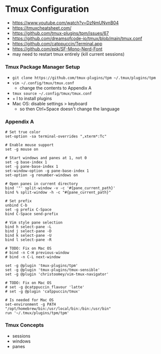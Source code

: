 # Tmux Configuration
- https://www.youtube.com/watch?v=DzNmUNvnB04
- https://tmuxcheatsheet.com/
- https://github.com/tmux-plugins/tpm/issues/67
- https://github.com/dreamsofcode-io/tmux/blob/main/tmux.conf
- https://github.com/catppuccin/Terminal.app
- https://github.com/epk/SF-Mono-Nerd-Font
- may need to restart tmux entirely (kill current sessions)

### Tmux Package Manager Setup
- `git clone https://github.com/tmux-plugins/tpm ~/.tmux/plugins/tpm`
- `vim ~/.config/tmux/tmux.conf`
  - change the contents to Appendix A
- `tmux source ~/.config/tmux/tmux.conf`
- <prefix> + I to install plugins
- Mac OS: disable settings > keyboard
  - so then Ctrl+Space doesn't change the language

### Appendix A
```
# Set true color
set-option -sa terminal-overrides ",xterm*:Tc"

# Enable mouse support
set -g mouse on

# Start windows and panes at 1, not 0
set -g base-index 1
set -g pane-base-index 1
set-window-option -g pane-base-index 1
set-option -g renumber-windows on

# Open panes in current directory
bind '"' split-window -v -c '#{pane_current_path}'
bind % split-window -h -c "#{pane_current_path}"

# Set prefix
unbind C-b
set -g prefix C-Space
bind C-Space send-prefix

# Vim style pane selection
bind h select-pane -L
bind j select-pane -D 
bind k select-pane -U
bind l select-pane -R

# TODO: Fix on Mac OS
# bind -n C-H previous-window
# bind -n C-L next-window

set -g @plugin 'tmux-plugins/tpm'
set -g @plugin 'tmux-plugins/tmux-sensible'
set -g @plugin 'christoomey/vim-tmux-navigator'

# TODO: Fix on Mac OS
# set -g @catppuccin_flavour 'latte'
# set -g @plugin 'catppuccin/tmux'

# Is needed for Mac OS
set-environment -g PATH "/opt/homebrew/bin:/usr/local/bin:/bin:/usr/bin"
run '~/.tmux/plugins/tpm/tpm'
```

### Tmux Concepts
- sessions
- windows
- panes

